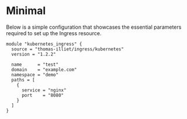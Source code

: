 # Minimal

Below is a simple configuration that showcases the essential parameters required to set up the Ingress resource.

```
module "kubernetes_ingress" {
  source = "thomas-illiet/ingress/kubernetes"
  version = "1.2.2"

  name      = "test"
  domain    = "example.com"
  namespace = "demo"
  paths = [
    {
      service = "nginx"
      port    = "8080"
    }
  ]
}
```